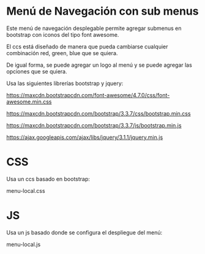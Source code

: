 # Menú de Navegación con sub menus

Este menú de navegación desplegable permite agregar submenus en bootstrap con iconos del tipo font awesome.

El ccs está diseñado de manera que pueda cambiarse cualquier combinación red, green, blue que se quiera.

De igual forma, se puede agregar un logo al menú y se puede agregar las opciones que se quiera.

Usa las siguientes librerías bootstrap y jquery:

https://maxcdn.bootstrapcdn.com/font-awesome/4.7.0/css/font-awesome.min.css

https://maxcdn.bootstrapcdn.com/bootstrap/3.3.7/css/bootstrap.min.css

https://maxcdn.bootstrapcdn.com/bootstrap/3.3.7/js/bootstrap.min.js

https://ajax.googleapis.com/ajax/libs/jquery/3.1.1/jquery.min.js

# CSS

Usa un ccs basado en bootstrap:

menu-local.css

# JS

Usa un js basado donde se configura el despliegue del menú:

menu-local.js
